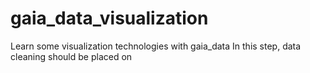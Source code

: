 # gaia_data_visualization
Learn some visualization technologies with gaia_data
In this step, data cleaning should be placed on 
